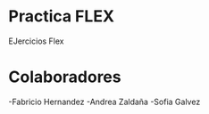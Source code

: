 # Practica FLEX

EJercicios Flex

# Colaboradores

-Fabricio Hernandez
-Andrea Zaldaña
-Sofia Galvez
